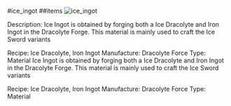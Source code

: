 #ice_ingot
##items
![ice_ingot](https://dragon-force-studio.com/images/EF_wiki/ice_ingot.png)

Description:  Ice Ingot is obtained by forging both a Ice Dracolyte and Iron Ingot in the Dracolyte Forge.  This material is mainly used to craft the Ice Sword variants

Recipe:  Ice Dracolyte,  Iron Ingot
Manufacture: Dracolyte Force
Type: Material  Ice Ingot is obtained by forging both a Ice Dracolyte and Iron Ingot in the Dracolyte Forge.  This material is mainly used to craft the Ice Sword variants

Recipe:  Ice Dracolyte,  Iron Ingot
Manufacture: Dracolyte Force
Type: Material